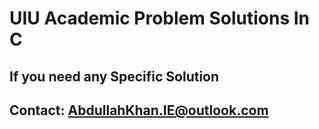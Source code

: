 # UIU Academic Problem Solutions In C
## If you need any Specific Solution
## Contact: AbdullahKhan.IE@outlook.com
